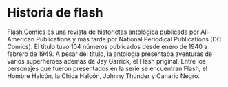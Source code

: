 # Historia de flash


Flash Comics es una revista de historietas antológica publicada por All-American Publications y más tarde por National Periodical Publications (DC Comics). El título tuvo 104 números publicados desde enero de 1940 a febrero de 1949. A pesar del título, la antología presentaba aventuras de varios superhéroes además de Jay Garrick, el Flash priginal. Entre los personajes que fueron presentados en la serie se encuentran Flash, el Hombre Halcón, la Chica Halcón, Johnny Thunder y Canario Negro.
